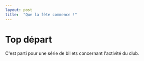 ```yaml
---
layout: post
title:  "Que la fête commence !"
---
```


# Top départ 

C'est parti pour une série de billets concernant l'activité du club.
